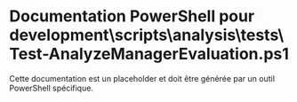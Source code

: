 # Documentation PowerShell pour development\scripts\analysis\tests\Test-AnalyzeManagerEvaluation.ps1

Cette documentation est un placeholder et doit être générée par un outil PowerShell spécifique.
